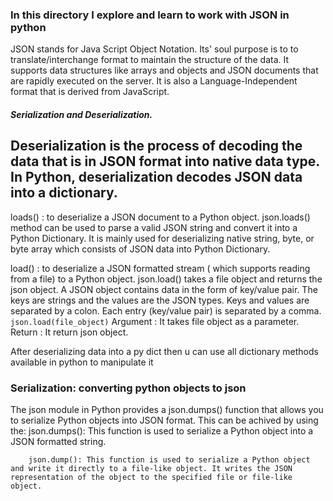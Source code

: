 ### In this directory I explore and learn to work with JSON in python
JSON stands for Java Script Object Notation.
Its' soul purpose is to to translate/interchange format to maintain the structure of the data.
 It supports data structures like arrays and objects and JSON documents that are rapidly executed on the server. It is also a Language-Independent format that is derived from JavaScript. 

 ##### Serialization and Deserialization.
 ## Deserialization is the process of decoding the data that is in JSON format into native data type. In Python, deserialization decodes JSON data into a dictionary.

 loads() : to deserialize a JSON document to a Python object.
   json.loads() method can be used to parse a valid JSON string and convert it into a Python Dictionary. It is mainly used for deserializing native string, byte, or byte array which consists of JSON data into Python Dictionary.


 load() : to deserialize a JSON formatted stream ( which supports reading from a file) to a Python object.
 json.load() takes a file object and returns the json object. A JSON object contains data in the form of key/value pair. The keys are strings and the values are the JSON types. Keys and values are separated by a colon. Each entry (key/value pair) is separated by a comma.
   `json.load(file_object)`
   Argument : It takes file object as a parameter.
   Return : It return json object.

After deserializing data into a py dict then u can use all dictionary methods available in python to manipulate it

### Serialization: converting python objects to json
The  json  module in Python provides a  json.dumps()  function that allows you to serialize Python objects into JSON format. This can be achived by using the:
        json.dumps(): This function is used to serialize a Python object into a JSON formatted string.

        json.dump(): This function is used to serialize a Python object and write it directly to a file-like object. It writes the JSON representation of the object to the specified file or file-like object.
